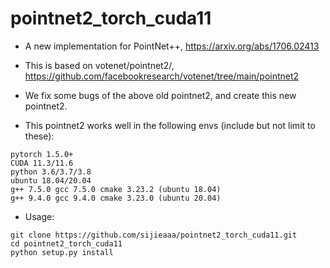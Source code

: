 # pointnet2_torch_cuda11

- A new implementation for PointNet++, https://arxiv.org/abs/1706.02413

- This is based on votenet/pointnet2/, https://github.com/facebookresearch/votenet/tree/main/pointnet2

- We fix some bugs of the above old pointnet2, and create this new pointnet2. 

- This pointnet2 works well in the following envs (include but not limit to these):

```
pytorch 1.5.0+
CUDA 11.3/11.6
python 3.6/3.7/3.8
ubuntu 18.04/20.04
g++ 7.5.0 gcc 7.5.0 cmake 3.23.2 (ubuntu 18.04)
g++ 9.4.0 gcc 9.4.0 cmake 3.23.0 (ubuntu 20.04)

```

- Usage:

```
git clone https://github.com/sijieaaa/pointnet2_torch_cuda11.git
cd pointnet2_torch_cuda11
python setup.py install
```



